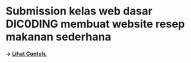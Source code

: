# Submission kelas web dasar DIC0DING membuat website resep makanan sederhana

**-> [Lihat Contoh.](https://rendiputra.github.io/dicoding_web_dasar_submission/)**
